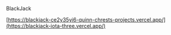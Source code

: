BlackJack

[https://blackjack-ce2y35yi6-quinn-chrests-projects.vercel.app/](https://blackjack-iota-three.vercel.app/)
